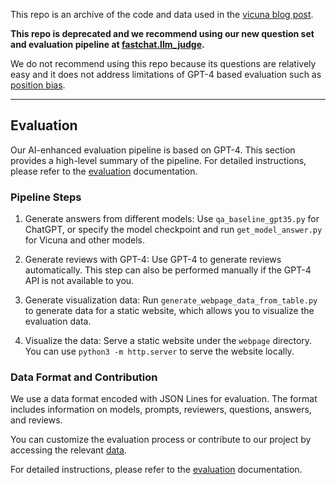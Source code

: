 This repo is an archive of the code and data used in the [vicuna blog post](https://lmsys.org/blog/2023-03-30-vicuna/).

**This repo is deprecated and we recommend using our new question set and evaluation pipeline at [fastchat.llm_judge](https://github.com/lm-sys/FastChat/tree/main/fastchat/llm_judge).**

We do not recommend using this repo because its questions are relatively easy and it does not address limitations of GPT-4 based evaluation such as [position bias](https://arxiv.org/abs/2306.05685).

---------------

## Evaluation

Our AI-enhanced evaluation pipeline is based on GPT-4. This section provides a high-level summary of the pipeline. For detailed instructions, please refer to the [evaluation](eval) documentation.

### Pipeline Steps

1. Generate answers from different models: Use `qa_baseline_gpt35.py` for ChatGPT, or specify the model checkpoint and run `get_model_answer.py` for Vicuna and other models.

2. Generate reviews with GPT-4: Use GPT-4 to generate reviews automatically. This step can also be performed manually if the GPT-4 API is not available to you.

3. Generate visualization data: Run `generate_webpage_data_from_table.py` to generate data for a static website, which allows you to visualize the evaluation data.

4. Visualize the data: Serve a static website under the `webpage` directory. You can use `python3 -m http.server` to serve the website locally.

### Data Format and Contribution

We use a data format encoded with JSON Lines for evaluation. The format includes information on models, prompts, reviewers, questions, answers, and reviews.

You can customize the evaluation process or contribute to our project by accessing the relevant [data](eval/table/).

For detailed instructions, please refer to the [evaluation](eval) documentation.
